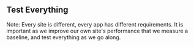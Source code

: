 ## Test Everything

Note:
Every site is different, every app has different requirements. It is important as we improve our own site's performance that we measure a baseline, and test everything as we go along.
